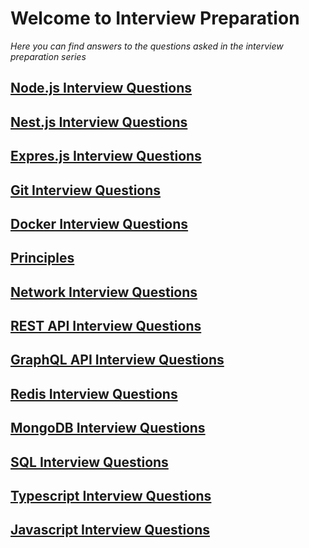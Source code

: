# Welcome to Interview Preparation

_Here you can find answers to the questions asked in the interview preparation
series_

## [Node.js Interview Questions](nodejs/README.md)

## [Nest.js Interview Questions](nestjs/README.md)

## [Expres.js Interview Questions](expressjs/README.md)

## [Git Interview Questions](git/README.md)

## [Docker Interview Questions](docker/README.md)

## [Principles](principles/README.md)

## [Network Interview Questions](network/README.md)

## [REST API Interview Questions](rest/README.md)

## [GraphQL API Interview Questions](graph/README.md)

## [Redis Interview Questions](redis/README.md)

## [MongoDB Interview Questions](mongo/README.md)

## [SQL Interview Questions](sql/README.md)

## [Typescript Interview Questions](typescript/README.md)

## [Javascript Interview Questions](javascript/README.md)

<!-- FIXME: remove all **example** and just put example it self -->
<!-- FIXME: remove . and ? in the end of sentence -->